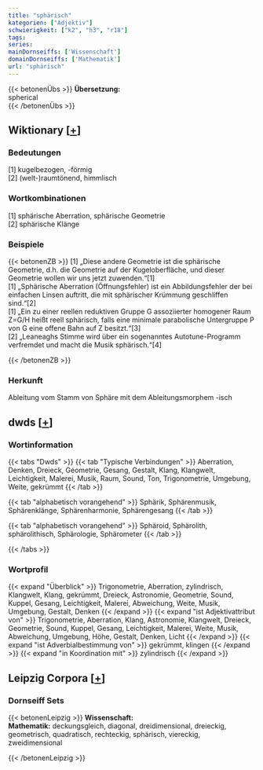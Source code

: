 ```yaml
---
title: "sphärisch"
kategorien: ["Adjektiv"]
schwierigkeit: ["k2", "h3", "r18"]
tags:
series:
mainDornseiffs: ['Wissenschaft']
domainDornseiffs: ['Mathematik']
url: "sphärisch"
---
```


{{< betonenÜbs >}}
**Übersetzung:**  
spherical  
{{< /betonenÜbs >}}

## Wiktionary [[+](https://de.wiktionary.org/wiki/sphärisch)]

### Bedeutungen
[1] kugelbezogen, -förmig  
[2] (welt-)raumtönend, himmlisch  

### Wortkombinationen
[1] sphärische Aberration, sphärische Geometrie  
[2] sphärische Klänge  

### Beispiele
{{< betonenZB >}}
[1] „Diese andere Geometrie ist die sphärische Geometrie, d.h. die Geometrie auf der Kugeloberfläche, und dieser Geometrie wollen wir uns jetzt zuwenden.“[1]  
[1] „Sphärische Aberration (Öffnungsfehler) ist ein Abbildungsfehler der bei einfachen Linsen auftritt, die mit sphärischer Krümmung geschliffen sind.“[2]  
[1] „Ein zu einer reellen reduktiven Gruppe G assoziierter homogener Raum Z=G/H heißt reell sphärisch, falls eine minimale parabolische Untergruppe P von G eine offene Bahn auf Z besitzt.“[3]  
[2] „Leaneaghs Stimme wird über ein sogenanntes Autotune-Programm verfremdet und macht die Musik sphärisch.“[4]  

{{< /betonenZB >}}
### Herkunft
Ableitung vom Stamm von Sphäre mit dem Ableitungsmorphem -isch  



## dwds [[+](https://www.dwds.de/wb/sphärisch)]

### Wortinformation
{{< tabs "Dwds" >}}
{{< tab "Typische Verbindungen" >}}
Aberration, Denken, Dreieck, Geometrie, Gesang, Gestalt, Klang, Klangwelt, Leichtigkeit, Malerei, Musik, Raum, Sound, Ton, Trigonometrie, Umgebung, Weite, gekrümmt
{{< /tab >}}

{{< tab "alphabetisch vorangehend" >}}
Sphärik, Sphärenmusik, Sphärenklänge, Sphärenharmonie, Sphärengesang
{{< /tab >}}

{{< tab "alphabetisch vorangehend" >}}
Sphäroid, Sphärolith, sphärolithisch, Sphärologie, Sphärometer
{{< /tab >}}

{{< /tabs >}}

### Wortprofil
{{< expand "Überblick" >}} Trigonometrie, Aberration, zylindrisch, Klangwelt, Klang, gekrümmt, Dreieck, Astronomie, Geometrie, Sound, Kuppel, Gesang, Leichtigkeit, Malerei, Abweichung, Weite, Musik, Umgebung, Gestalt, Denken {{< /expand >}}
{{< expand "ist Adjektivattribut von" >}} Trigonometrie, Aberration, Klang, Astronomie, Klangwelt, Dreieck, Geometrie, Sound, Kuppel, Gesang, Leichtigkeit, Malerei, Weite, Musik, Abweichung, Umgebung, Höhe, Gestalt, Denken, Licht {{< /expand >}}
{{< expand "ist Adverbialbestimmung von" >}} gekrümmt, klingen {{< /expand >}}
{{< expand "in Koordination mit" >}} zylindrisch {{< /expand >}}

## Leipzig Corpora [[+](https://corpora.uni-leipzig.de/en/res?word=sphärisch&corpusId=deu_newscrawl-public_2018)]

### Dornseiff Sets
{{< betonenLeipzig >}}
**Wissenschaft:**  
**Mathematik:** deckungsgleich, diagonal, dreidimensional, dreieckig, geometrisch, quadratisch, rechteckig, sphärisch, viereckig, zweidimensional  

{{< /betonenLeipzig >}}
